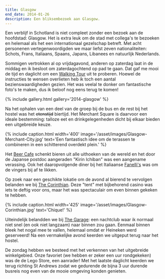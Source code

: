 ```yaml
---
title: Glasgow
end_date: 2014-01-26
description: Een bliksembezoek aan Glasgow.
---
```

[1]: http://www.frommers.com/destinations/glasgow/747006
[2]: http://www.beercafe.co.uk/
[3]: http://www.fanellisglasgow.com/
[4]: http://www.thecorinthianclub.co.uk/
[5]: http://www.garageglasgow.co.uk/

Een verblijf in Schotland is niet compleet zonder een bezoek aan de hoofdstad: Glasgow. Het is extra leuk om de stad met collega's te bezoeken en helemaal als het een internationaal gezelschap betreft. Met acht personenen vertegenwoordigden we maar liefst zeven nationaliteiten: Schots, Frans, Italiaans, Spaans, Japans, Libanees en natuurlijk Nederlands.

Sommigen vertrokken al op vrijdagavond, anderen op zaterdag laat in de middag en ik besloot om zaterdagochtend op pad te gaan. Dat gaf me mooi de tijd en daglicht om een [Walking Tour][1] uit te proberen. Hoewel de instructies te wensen overlieten heb ik toch een aantal bezienswaardigheden gezien. Het was veelal te donker om fantastische foto's te maken, dus ik beloof nog eens terug te komen!

{% include gallery.html gallery='2014-glasgow' %}

Na het ophalen van een deel van de groep bij de bus en de rest bij het hostel was het ~~etenstijd~~ biertijd. Het Merchant Square is daarvoor een ideale bestemming: talloze eet en drinkgelegenheden dicht bij elkaar bieden een uitgebreide keuze.

{% include caption.html
    width='400'
    image='/asset/images/Glasgow-Merchant-City.jpg' 
    text='Een fantastisch idee om de terassen te combineren in een schitterend overdekt plein.'
%}

Het [Beer Cafe][2] schenkt bieren uit alle uithoeken van de wereld en het door de Japanse postdoc aangeraden "Kirin Ichiban" was een aangename verassing. Ook het daaropvolgende diner bij het Italiaanse [Fanelli's][3] was om de vingers bij af te likken.

Op zoek naar een geschikte lokatie om de avond al bierend te vervolgen belanden we bij [The Corinthian][4]. Deze "tent" met bijbehorend casino was iets te deftig voor ons, maar het was spectaculair om even binnen gekeken te hebben.

{% include caption.html
    width='425'
    image='/asset/images/Glasgow-Corinthian.jpg' 
    text='Chique!'
%}

Uiteindelijk belandden we bij [The Garage][5]: een nachtclub waar ik normaal niet snel (en ook niet langzaam) naar binnen zou gaan. Eenmaal binnen bleek het nogal mee te vallen, helemaal omdat er Heineken werd geserveerd! Na een vermakelijke avond keerden we uitgeput terug naar het hostel.

De zondag hebben we besteed met het verkennen van het uitgebreide winkelgebied. Onze favoriet (we hebben er zeker een uur rondgekeken) was de de Lego Store, een aanrader! Met het laatste daglicht keerden we terug richting St Andrews zodat we gedurende de bijna 3 uur durende busreis nog even van de mooie omgeving konden genieten.